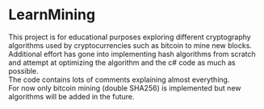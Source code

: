 # LearnMining
This project is for educational purposes exploring different cryptography algorithms used by cryptocurrencies 
such as bitcoin to mine new blocks.  
Additional effort has gone into implementing hash algorithms from scratch and attempt at optimizing the algorithm 
and the c# code as much as possible.  
The code contains lots of comments explaining almost everything.  
For now only bitcoin mining (double SHA256) is implemented but new algorithms will be added in the future.
